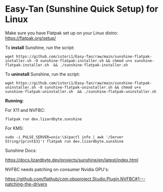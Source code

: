 # Easy-Tan (Sunshine Quick Setup) for Linux

Make sure you have Flatpak set up on your Linux distro: https://flatpak.org/setup/

To **install** Sunshine, run the script:

`wget https://github.com/istori1/Easy-Tan/raw/main/sunshine-flatpak-installer.sh -O sunshine-flatpak-installer.sh && chmod u+x sunshine-flatpak-installer.sh  && ./sunshine-flatpak-installer.sh`

To **uninstall** Sunshine, run the script:

`wget https://github.com/istori1/Easy-Tan/raw/main/sunshine-flatpak-uninstaller.sh -O sunshine-flatpak-uninstaller.sh && chmod u+x sunshine-flatpak-uninstaller.sh  && ./sunshine-flatpak-uninstaller.sh`

**Running**:

For X11 and NVFBC:

`flatpak run dev.lizardbyte.sunshine`

For KMS:

`sudo -i PULSE_SERVER=unix:\$(pactl info | awk '/Server String/{print$3}') flatpak run dev.lizardbyte.sunshine`

Sunshine Docs:

https://docs.lizardbyte.dev/projects/sunshine/en/latest/index.html

NVFBC needs patching on consumer Nvidia GPU's:

https://github.com/flathub/com.obsproject.Studio.Plugin.NVFBC#1---patching-the-drivers
